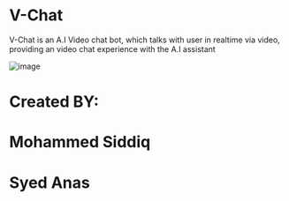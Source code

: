 # V-Chat

V-Chat is an A.I Video chat bot, which talks with user in realtime via video, providing an video chat experience with the A.I assistant

![image](https://github.com/siddiksawani/V-Chat/assets/72195899/6a6f3afc-d2de-466c-bce5-33ada0952f9f)


# Created BY:

# Mohammed Siddiq
# Syed Anas

